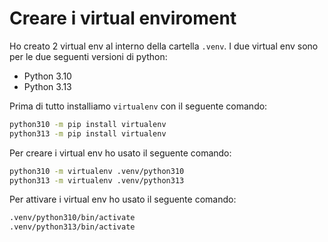 # Creare i virtual enviroment

Ho creato 2 virtual env al interno della cartella `.venv`. I due virtual env sono per le due seguenti versioni di python:

-   Python 3.10
-   Python 3.13

Prima di tutto installiamo `virtualenv` con il seguente comando:

```bash
python310 -m pip install virtualenv
python313 -m pip install virtualenv
```

Per creare i virtual env ho usato il seguente comando:

```bash
python310 -m virtualenv .venv/python310
python313 -m virtualenv .venv/python313
```

Per attivare i virtual env ho usato il seguente comando:

```bash
.venv/python310/bin/activate
.venv/python313/bin/activate
```
